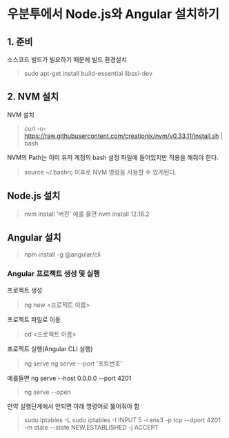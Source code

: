 # 우분투에서 Node.js와 Angular 설치하기

## 1. 준비
소스코드 빌드가 빌요하기 때문에 빌드 환경설치
> sudo apt-get install build-essential libssl-dev

## 2. NVM 설치
NVM 설치
> curl -o- https://raw.githubusercontent.com/creationix/nvm/v0.33.11/install.sh | bash

NVM의 Path는 이미 유저 계정의 bash 설정 파일에 들어있지만 적용을 해줘야 한다.
> source ~/.bashrc 
이후로 NVM 명령을 사용할 수 있게된다.

## Node.js 설치
> nvm install '버전'
예를 들면 nvm install 12.18.2

## Angular 설치
> npm install -g @angular/cli


### Angular 프로젝트 생성 및 실행
프로젝트 생성
> ng new <프로젝트 이름>

프로젝트 파일로 이동
> cd <프로젝트 이름>

프로젝트 실행(Angular CLI 실행)
> ng serve
> ng serve --port '포트번호'

예를들면 ng serve --host 0.0.0.0 --port 4201
> ng serve --open

만약 실행단계에서 안되면 아래 명령어로 뚫어줘야 함
> sudo iptables -L
> sudo iptables -I INPUT 5 -i ens3 -p tcp --dport 4201 -m state --state NEW,ESTABLISHED -j ACCEPT



